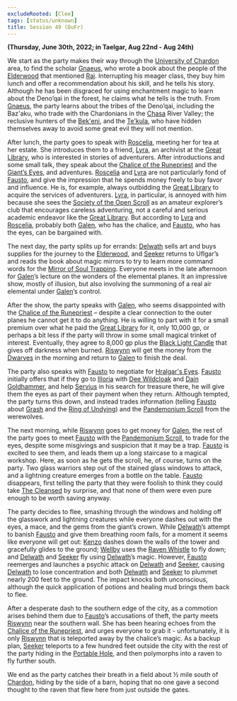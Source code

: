 ```yaml
---
excludeRooted: [Clee]
tags: [status/unknown]
title: Session 49 (DuFr)
---
```


**(Thursday, June 30th, 2022; in Taelgar, Aug 22nd - Aug 24th)**

We start as the party makes their way through the [University of Chardon](<../../../gazetteer/west-coast/chardonian-empire/chardon/university-of-chardon.md>) area, to find the scholar [Gnaeus](<../../../people/chardonians/gnaeus.md>), who wrote a book about the people of the [Elderwood](<../../../gazetteer/chasa-nahadi-watershed/elderwood.md>) that mentioned [Rai](<../../../people/pcs/great-war/rai.md>). Interrupting his meager class, they buy him lunch and offer a recommendation about his skill, and he tells his story. Although he has been disgraced for using enchantment magic to learn about the Deno’qai in the forest, he claims what he tells is the truth. From [Gnaeus](<../../../people/chardonians/gnaeus.md>), the party learns about the tribes of the Deno’qai, including the Baz'aku, who trade with the Chardonians in the [Chasa](<../../../gazetteer/chasa-nahadi-watershed/rivers/chasa.md>) River Valley; the reclusive hunters of the [Bek'eni](<../../../groups/deno-qai/bek-eni.md>), and the [Te'kula](<../../../groups/deno-qai/te-kula.md>), who have hidden themselves away to avoid some great evil they will not mention. 

After lunch, the party goes to speak with [Roscelia](<../../../people/chardonians/roscelia.md>), meeting her for tea at her estate. She introduces them to a friend, [Lyra](<../../../people/chardonians/lyra.md>), an archivist at the [Great Library](<../../../gazetteer/west-coast/chardonian-empire/chardon/great-library.md>), who is interested in stories of adventurers. After introductions and some small talk, they speak about the [Chalice of the Runepriest](<../../../things/artifacts-of-power/chalice-of-the-runepriest.md>) and the [Giant’s Eyes](<../treasure/treasure-from-stormcaller-tower/hralgar-s-eyes.md>), and adventures. [Roscelia](<../../../people/chardonians/roscelia.md>) and [Lyra](<../../../people/chardonians/lyra.md>) are not particularly fond of [Fausto](<../../../people/chardonians/fausto.md>), and give the impression that he spends money freely to buy favor and influence. He is, for example, always outbidding the [Great Library](<../../../gazetteer/west-coast/chardonian-empire/chardon/great-library.md>) to acquire the services of adventurers. [Lyra](<../../../people/chardonians/lyra.md>), in particular, is annoyed with him because she sees the [Society of the Open Scroll](<../../../groups/society-of-the-open-scroll.md>) as an amateur explorer’s club that encourages careless adventuring, not a careful and serious academic endeavor like the [Great Library](<../../../gazetteer/west-coast/chardonian-empire/chardon/great-library.md>). But according to [Lyra](<../../../people/chardonians/lyra.md>) and [Roscelia](<../../../people/chardonians/roscelia.md>), probably both [Galen](<../../../people/chardonians/galen.md>), who has the chalice, and [Fausto](<../../../people/chardonians/fausto.md>), who has the eyes, can be bargained with. 

The next day, the party splits up for errands: [Delwath](<../../../people/pcs/dunmar-fellowship/delwath.md>) sells art and buys supplies for the journey to the [Elderwood](<../../../gazetteer/chasa-nahadi-watershed/elderwood.md>), and [Seeker](<../../../people/pcs/dunmar-fellowship/seeker.md>) returns to Uflgar’s and reads the book about magic mirrors to try to learn more command words for the [Mirror of Soul Trapping](<../treasure/treasure-from-agata/mirror-of-soul-trapping.md>). Everyone meets in the late afternoon for [Galen](<../../../people/chardonians/galen.md>)’s lecture on the wonders of the elemental planes. It an impressive show, mostly of illusion, but also involving the summoning of a real air elemental under [Galen](<../../../people/chardonians/galen.md>)’s control. 

After the show, the party speaks with [Galen](<../../../people/chardonians/galen.md>), who seems disappointed with the [Chalice of the Runepriest](<../../../things/artifacts-of-power/chalice-of-the-runepriest.md>) – despite a clear connection to the outer planes he cannot get it to do anything. He is willing to part with it for a small premium over what he paid the [Great Library](<../../../gazetteer/west-coast/chardonian-empire/chardon/great-library.md>) for it, only 10,000 gp, or perhaps a bit less if the party will throw in some small magical trinket of interest. Eventually, they agree to 8,000 gp plus the [Black Light Candle](<../treasure/treasure-from-agata/black-light-candle.md>) that gives off darkness when burned. [Riswynn](<../../../people/pcs/dunmar-fellowship/riswynn.md>) will get the money from the [Dwarves](<../../../species/children-of-the-embodied-gods/dwarves/dwarves.md>) in the morning and return to [Galen](<../../../people/chardonians/galen.md>) to finish the deal.

The party also speaks with [Fausto](<../../../people/chardonians/fausto.md>) to negotiate for [Hralgar's Eyes](<../treasure/treasure-from-stormcaller-tower/hralgar-s-eyes.md>). [Fausto](<../../../people/chardonians/fausto.md>) initially offers that if they go to [Illoria](<../../../gazetteer/west-coast/illoria.md>) with [Dee Wildcloak](<../../../people/halflings/dee-wildcloak.md>) and [Dain Goldhammer](<../../../people/dwarves/dain-goldhammer.md>), and help [Servius](<../../../people/chardonians/servius.md>) in his search for treasure there, he will give them the eyes as part of their payment when they return. Although tempted, the party turns this down, and instead trades information (telling [Fausto](<../../../people/chardonians/fausto.md>) about [Grash](<../../../people/other-nonhumans/grash.md>) and the [Ring of Undying](<../../../things/artifacts-of-power/ring-of-undying.md>)) and the [Pandemonium Scroll](<../treasure/treasure-from-tokra/pandemonium-scroll.md>) from the werewolves. 

The next morning, while [Riswynn](<../../../people/pcs/dunmar-fellowship/riswynn.md>) goes to get money for [Galen](<../../../people/chardonians/galen.md>), the rest of the party goes to meet [Fausto](<../../../people/chardonians/fausto.md>) with the [Pandemonium Scroll](<../treasure/treasure-from-tokra/pandemonium-scroll.md>), to trade for the eyes, despite some misgivings and suspicion that it may be a trap. [Fausto](<../../../people/chardonians/fausto.md>) is excited to see them, and leads them up a long staircase to a magical workshop. Here, as soon as he gets the scroll, he, of course, turns on the party. Two glass warriors step out of the stained glass windows to attack, and a lightning creature emerges from a bottle on the table. [Fausto](<../../../people/chardonians/fausto.md>) disappears, first telling the party that they were foolish to think they could take [The Cleansed](<../../../groups/the-cleansed.md>) by surprise, and that none of them were even pure enough to be worth saving anyway. 

The party decides to flee, smashing through the windows and holding off the glasswork and lightning creatures while everyone dashes out with the eyes, a mace, and the gems from the giant’s crown. While [Delwath](<../../../people/pcs/dunmar-fellowship/delwath.md>)’s attempt to banish [Fausto](<../../../people/chardonians/fausto.md>) and give them breathing room fails, for a moment it seems like everyone will get out: [Kenzo](<../../../people/pcs/dunmar-fellowship/kenzo.md>) dashes down the walls of the tower and gracefully glides to the ground; [Wellby](<../../../people/pcs/dunmar-fellowship/wellby.md>) uses the [Raven Whistle](<../treasure/treasure-from-agata/raven-whistle.md>) to fly down; and [Delwath](<../../../people/pcs/dunmar-fellowship/delwath.md>) and [Seeker](<../../../people/pcs/dunmar-fellowship/seeker.md>) fly using [Delwath](<../../../people/pcs/dunmar-fellowship/delwath.md>)’s magic. However, [Fausto](<../../../people/chardonians/fausto.md>) reemerges and launches a psychic attack on [Delwath](<../../../people/pcs/dunmar-fellowship/delwath.md>) and [Seeker](<../../../people/pcs/dunmar-fellowship/seeker.md>), causing [Delwath](<../../../people/pcs/dunmar-fellowship/delwath.md>) to lose concentration and both [Delwath](<../../../people/pcs/dunmar-fellowship/delwath.md>) and [Seeker](<../../../people/pcs/dunmar-fellowship/seeker.md>) to plummet nearly 200 feet to the ground. The impact knocks both unconscious, although the quick application of potions and healing mud brings them back to flee. 

After a desperate dash to the southern edge of the city, as a commotion arises behind them due to [Fausto](<../../../people/chardonians/fausto.md>)’s accusations of theft, the party meets [Riswynn](<../../../people/pcs/dunmar-fellowship/riswynn.md>) near the southern wall. She has been hearing echoes from the [Chalice of the Runepriest](<../../../things/artifacts-of-power/chalice-of-the-runepriest.md>), and urges everyone to grab it - unfortunately, it is only [Riswynn](<../../../people/pcs/dunmar-fellowship/riswynn.md>) that is teleported away by the chalice’s magic. As a backup plan, [Seeker](<../../../people/pcs/dunmar-fellowship/seeker.md>) teleports to a few hundred feet outside the city with the rest of the party hiding in the [Portable Hole](<../treasure/treasure-from-tokra/portable-hole.md>), and then polymorphs into a raven to fly further south.

We end as the party catches their breath in a field about ½ mile south of [Chardon](<../../../gazetteer/west-coast/chardonian-empire/chardon/chardon.md>), hiding by the side of a barn, hoping that no one gave a second thought to the raven that flew here from just outside the gates. 